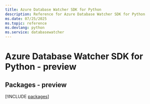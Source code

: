 ```yaml
---
title: Azure Database Watcher SDK for Python
description: Reference for Azure Database Watcher SDK for Python
ms.date: 07/25/2025
ms.topic: reference
ms.devlang: python
ms.service: databasewatcher
---
```

# Azure Database Watcher SDK for Python - preview
## Packages - preview
[!INCLUDE [packages](database-watcher-index.md)]